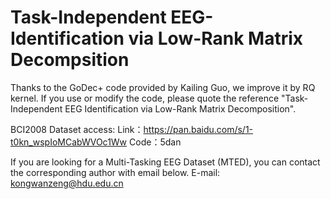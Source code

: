 # Task-Independent EEG-Identification via Low-Rank Matrix Decompsition
Thanks to the GoDec+ code provided by Kailing Guo, we improve it by RQ kernel.
If you use or modify the code, please quote the reference "Task-Independent EEG Identification via Low-Rank
Matrix Decomposition".


BCI2008 Dataset access:
Link：https://pan.baidu.com/s/1-t0kn_wspIoMCabWVOc1Ww      Code：5dan


If you are looking for a Multi-Tasking EEG Dataset (MTED), you can contact the corresponding author with email below.
E-mail: kongwanzeng@hdu.edu.cn
